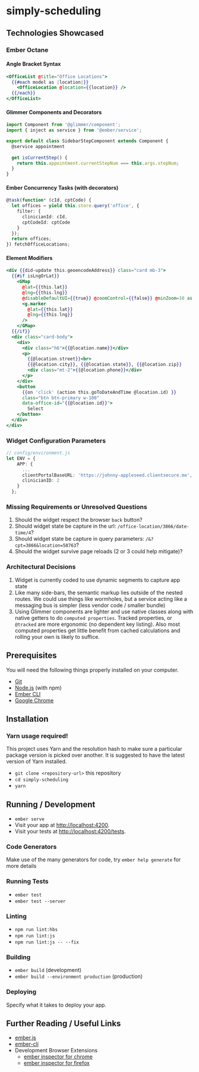 # simply-scheduling

## Technologies Showcased

### Ember Octane

#### Angle Bracket Syntax
```hbs
<OfficeList @title="Office Locations">
  {{#each model as |location|}}
    <OfficeLocation @location={{location}} />
  {{/each}}
</OfficeList>
```

#### Glimmer Components and Decorators
```ts
import Component from '@glimmer/component';
import { inject as service } from '@ember/service';

export default class SidebarStepComponent extends Component {
  @service appointment
	
  get isCurrentStep() {
    return this.appointment.currentStepNum === this.args.stepNum;
  }
}
```

#### Ember Concurrency Tasks (with decorators)
```ts
@task(function* (cId, cptCode) {
  let offices = yield this.store.query('office', {
    filter: {
      clinicianId: cId,
      cptCodeId: cptCode
    }
  });
  return offices;
}) fetchOfficeLocations;
```

#### Element Modifiers

```hbs
<div {{did-update this.geoencodeAddress}} class="card mb-3">
  {{#if isLngOrLat}}
    <GMap 
      @lat={{this.lat}} 
      @lng={{this.lng}} 
      @disableDefaultUI={{true}} @zoomControl={{false}} @minZoom=10 as |g| >
      <g.marker
        @lat={{this.lat}}
        @lng={{this.lng}}
      />
    </GMap>
  {{/if}}
  <div class="card-body">
    <div>
      <div class="h6">{{@location.name}}</div>
      <p>
        {{@location.street}}<br>
        {{@location.city}}, {{@location.state}}, {{@location.zip}}
        <div class="mt-2">{{@location.phone}}</div>
      </p>
    </div>
    <button 
      {{on 'click' (action this.goToDateAndTime @location.id) }} 
      class="btn btn-primary w-100"
      data-office-id="{{@location.id}}">
        Select
    </button>
  </div>
</div>
```
### Widget Configuration Parameters

```ts
// config/environment.js
let ENV = {
    APP: {
      ...
      clientPortalBaseURL: 'https://johnny-appleseed.clientsecure.me',
      clinicianID: 2
    }
  };
```

### Missing Requirements or Unresolved Questions
  1. Should the widget respect the browser `back` button?
  2. Should widget state be capture in the url: `/office-location/3866/date-time/4`?
  3. Should widget state be capture in query parameters: `/&?cpt=3866&location=58763`?
  4. Should the widget survive page reloads (2 or 3 could help mitigate)? 

### Architectural Decisions
  1. Widget is currently coded to use dynamic segments to capture app state
  2. Like many side-bars, the semantic markup lies outside of the nested routes. We could use things like wormholes, but a service acting like a messaging bus is simpler (less vendor code / smaller bundle)
  3. Using Glimmer components are lighter and use native classes along with native getters to do `computed properties`.  Tracked properties, or `@tracked` are more ergonomic (no dependent key listing).  Also most computed properties get little benefit from cached calculations and rolling your own is likely to suffice.

## Prerequisites

You will need the following things properly installed on your computer.

* [Git](https://git-scm.com/)
* [Node.js](https://nodejs.org/) (with npm)
* [Ember CLI](https://ember-cli.com/)
* [Google Chrome](https://google.com/chrome/)

## Installation

### Yarn usage required! 

This project uses Yarn and the resolution hash to make sure a particular package version is picked over another.  It is suggested to have the latest version of Yarn installed.

* `git clone <repository-url>` this repository
* `cd simply-scheduling`
* `yarn`

## Running / Development

* `ember serve`
* Visit your app at [http://localhost:4200](http://localhost:4200).
* Visit your tests at [http://localhost:4200/tests](http://localhost:4200/tests).

### Code Generators

Make use of the many generators for code, try `ember help generate` for more details

### Running Tests

* `ember test`
* `ember test --server`

### Linting

* `npm run lint:hbs`
* `npm run lint:js`
* `npm run lint:js -- --fix`

### Building

* `ember build` (development)
* `ember build --environment production` (production)

### Deploying

Specify what it takes to deploy your app.

## Further Reading / Useful Links

* [ember.js](https://emberjs.com/)
* [ember-cli](https://ember-cli.com/)
* Development Browser Extensions
  * [ember inspector for chrome](https://chrome.google.com/webstore/detail/ember-inspector/bmdblncegkenkacieihfhpjfppoconhi)
  * [ember inspector for firefox](https://addons.mozilla.org/en-US/firefox/addon/ember-inspector/)
